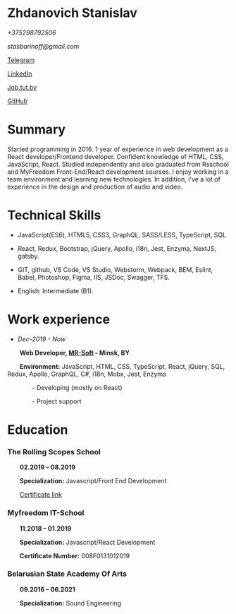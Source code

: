 # Zhdanovich Stanislav  

_+375298792506_

_stasbarinoff@gmail.com_

[Telegram](https://t.me/stasbarinoff)

[LinkedIn](https://www.linkedin.com/in/stanislav-zhdanovich/)

[Job.tut.by](https://jobs.tut.by/resume/e29ad211ff0759e1090039ed1f42795a6e5267)

[GitHub](https://github.com/Stassras)

# Summary

Started programming in 2016. 1 year of experience in web development as a React developer/Frontend developer. Сonfident knowledge of HTML, CSS, JavaScript, React. Studied independently and also graduated from Rsschool and MyFreedom Front-End/React development courses. I enjoy working in a team environment and learning new technologies. In addition, i've a lot of experience in the design and production of audio and video.

# Technical Skills

- JavaScript(ES6), HTML5, CSS3, GraphQL, SASS/LESS, TypeScript, SQL

- React, Redux, Bootstrap, jQuery, Apollo, i18n, Jest, Enzyma, NextJS, gatsby. 

- GIT, github, VS Code, VS Studio, Webstorm, Webpack, BEM, Eslint, Babel, Photoshop, Figma, IIS, JSDoc, Swagger, TFS.
  
- English: Intermediate (B1).

# Work experience  
  
- _Dec-2019 - Now_

  **Web Developer, [MR-Soft](https://www.mrsoft.by/) - Minsk, BY**

  **Environment:** JavaScript, HTML, CSS, TypeScript, React, jQuery, SQL, Redux, Apollo, GraphQL, C#, i18n, Mobx, Jest, Enzyma  
  
    - Developing (mostly on React)  
  
    - Project support

# Education

### The Rolling Scopes School

  **02.2019 – 08.2019**

  **Specialization:** Javascript/Front End Development

  [Certificate link](https://app.rs.school/certificate/92eb5q8q)

### Myfreedom IT-School

  **11.2018 – 01.2019**

  **Specialization:** Javascript/React Development

  **Certificate Number:** 008F0131012019

### Belarusian State Academy Of Arts

  **09.2016 – 06.2021**

  **Specialization:** Sound Engineering



